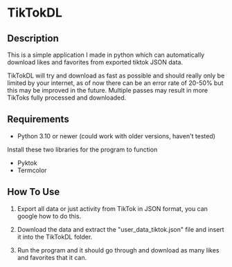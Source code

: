 # TikTokDL

## Description

This is a simple application I made in python which can automatically download likes and favorites from exported tiktok JSON data. 

TikTokDL will try and download as fast as possible and should really only be limited by your internet, as of now there can be an error rate of 20-50% but this may be improved in the future. Multiple passes may result in more TikToks fully processed and downloaded.

## Requirements

- Python 3.10 or newer (could work with older versions, haven't tested)

Install these two libraries for the program to function

- Pyktok
- Termcolor

## How To Use

1. Export all data or just activity from TikTok in JSON format, you can google how to do this.

2. Download the data and extract the "user_data_tiktok.json" file and insert it into the TikTokDL folder.

3. Run the program and it should go through and download as many likes and favorites that it can.

